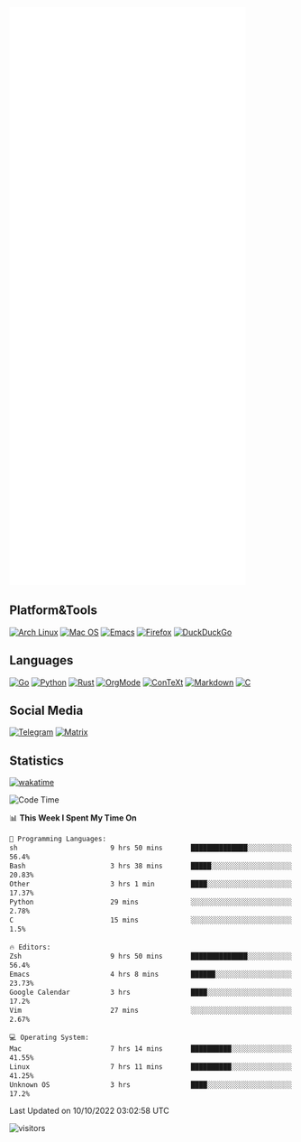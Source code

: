 ![Metrics](https://github.com/SteamedFish/SteamedFish/blob/master/github-metrics.svg)

## Platform&Tools

[![Arch Linux](https://img.shields.io/badge/ArchLinux-1793D1?logo=arch-linux&logoColor=fff&style=flat-square)](https://archlinux.org/)
[![Mac OS](https://img.shields.io/badge/MacOS-000000?style=flat-square&logo=macos&logoColor=F0F0F0)](https://www.apple.com/macos/)
[![Emacs](https://img.shields.io/badge/Emacs-%237F5AB6.svg?&style=flat-square&logo=gnu-emacs&logoColor=white)](https://www.gnu.org/software/emacs/)
[![Firefox](https://img.shields.io/badge/Firefox-FF7139?style=flat-square&logo=Firefox-Browser&logoColor=white)](https://firefox.com/)
[![DuckDuckGo](https://img.shields.io/badge/DuckDuckGo-DE5833?style=flat-square&logo=DuckDuckGo&logoColor=white)](https://duckduckgo.com/)

## Languages

[![Go](https://img.shields.io/badge/Golang-%2300ADD8.svg?style=flat-square&logo=go&logoColor=white)](https://golang.org/)
[![Python](https://img.shields.io/badge/Python-3670A0?style=flat-square&logo=python&logoColor=ffdd54)](https://www.python.org/)
[![Rust](https://img.shields.io/badge/Rust-%23000000.svg?style=flat-square&logo=rust&logoColor=white)](https://www.rust-lang.org/)
[![OrgMode](https://img.shields.io/badge/OrgMode-%23000000.svg?style=flat-square&logo=org&logoColor=white)](https://orgmode.org/)
[![ConTeXt](https://img.shields.io/badge/ConTeXt-%23008080.svg?style=flat-square&logo=latex&logoColor=white)](https://contextgarden.net/)
[![Markdown](https://img.shields.io/badge/MarkDown-%23000000.svg?style=flat-square&logo=markdown&logoColor=white)](https://daringfireball.net/projects/markdown/)
[![C](https://img.shields.io/badge/C-%2300599C.svg?style=flat-square&logo=c&logoColor=white)](https://www.iso.org/standard/74528.html)

## Social Media
[![Telegram](https://img.shields.io/badge/SteamedFish-2CA5E0?style=social&logo=telegram&logoColor=white)](https://t.me/SteamedFish)
[![Matrix](https://img.shields.io/badge/SteamedFish-2CA5E0?style=social&logo=matrix&logoColor=black)](https://matrix.to/#/@i:steamedfish.org)

## Statistics
[![wakatime](https://wakatime.com/badge/user/168280d6-fcf2-4b4f-ad3a-dc4612f35b38.svg)](https://wakatime.com/@168280d6-fcf2-4b4f-ad3a-dc4612f35b38)

<!--START_SECTION:waka-->
![Code Time](http://img.shields.io/badge/Code%20Time-2%2C051%20hrs%2016%20mins-blue)

📊 **This Week I Spent My Time On** 

```text
💬 Programming Languages: 
sh                       9 hrs 50 mins       ██████████████░░░░░░░░░░░   56.4% 
Bash                     3 hrs 38 mins       █████░░░░░░░░░░░░░░░░░░░░   20.83% 
Other                    3 hrs 1 min         ████░░░░░░░░░░░░░░░░░░░░░   17.37% 
Python                   29 mins             ░░░░░░░░░░░░░░░░░░░░░░░░░   2.78% 
C                        15 mins             ░░░░░░░░░░░░░░░░░░░░░░░░░   1.5%

🔥 Editors: 
Zsh                      9 hrs 50 mins       ██████████████░░░░░░░░░░░   56.4% 
Emacs                    4 hrs 8 mins        ██████░░░░░░░░░░░░░░░░░░░   23.73% 
Google Calendar          3 hrs               ████░░░░░░░░░░░░░░░░░░░░░   17.2% 
Vim                      27 mins             ░░░░░░░░░░░░░░░░░░░░░░░░░   2.67%

💻 Operating System: 
Mac                      7 hrs 14 mins       ██████████░░░░░░░░░░░░░░░   41.55% 
Linux                    7 hrs 11 mins       ██████████░░░░░░░░░░░░░░░   41.25% 
Unknown OS               3 hrs               ████░░░░░░░░░░░░░░░░░░░░░   17.2%

```


 Last Updated on 10/10/2022 03:02:58 UTC
<!--END_SECTION:waka-->

![visitors](https://visitor-badge.laobi.icu/badge?page_id=SteamedFish.SteamedFish)
